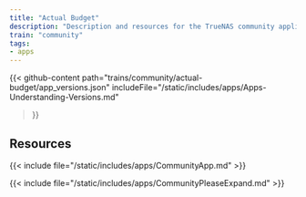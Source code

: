 ```yaml
---
title: "Actual Budget"
description: "Description and resources for the TrueNAS community application called Actual Budget."
train: "community"
tags:
- apps
---
```


{{< github-content 
    path="trains/community/actual-budget/app_versions.json"
	includeFile="/static/includes/apps/Apps-Understanding-Versions.md"
>}}

## Resources

{{< include file="/static/includes/apps/CommunityApp.md" >}}

{{< include file="/static/includes/apps/CommunityPleaseExpand.md" >}}

<!--
<div class="docs-sections">

{{< doc-card title="<appname> Deployments" link="/resources/"
descr="How to deploy and configure the <appname> app." >}}

</div>
-->
